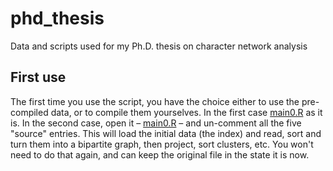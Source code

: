 phd_thesis
==========

Data and scripts used for my Ph.D. thesis on character network analysis


First use
---------

The first time you use the script, you have the choice either to use the pre-compiled data, or to compile them yourselves. In the first case [main0.R](https://github.com/yrochat/phd_thesis/blob/master/main0.R) as it is. In the second case, open it – [main0.R](https://github.com/yrochat/phd_thesis/blob/master/main0.R) – and un-comment all the five "source" entries. This will load the initial data (the index) and read, sort and turn them into a bipartite graph, then project, sort clusters, etc. You won't need to do that again, and can keep the original file in the state it is now.